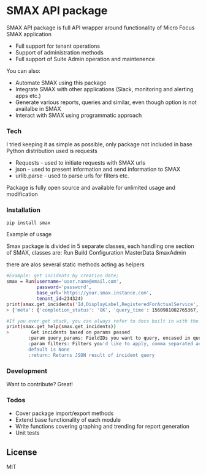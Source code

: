 # SMAX API package

SMAX API package is full API wrapper around functionality of Micro Focus SMAX application

  - Full support for tenant operations
  - Support of administration methods
  - Full support of Suite Admin operation and maintenence

You can also:
  - Automate SMAX using this package
  - Integrate SMAX with other applications (Slack, monitoring and alerting apps etc.)
  - Generate various reports, queries and similar, even though option is not availalbe in SMAX
  - Interact with SMAX using programmatic approach

### Tech

I tried keeping it as simple as possible, only package not included in base Python distribution used is requests

* Requests - used to initiate requests with SMAX urls
* json - used to present information and send information to SMAX
* urlib.parse - used to parse urls for filters etc.

Package is fully open source and available for unlimited usage and modification

### Installation


```sh
pip install smax
```



Example of usage

Smax package is divided in 5 separate classes, each handling one section of SMAX, classes are: 
Run
Build
Configuration
MasterData
SmaxAdmin

there are alos several static methods acting as helpers
```sh
#Example: get incidents by creation date;
smax = Run(username='user.name@email.com',
           password='password',
           base_url='https://your.smax.instance.com',
           tenant_id=234324)
print(smax.get_incidents('Id,DisplayLabel,RegisteredForActualService', 'EmsCreationTime btw (1560294000000,1560985199999)'))
> {'meta': {'completion_status': 'OK', 'query_time': 1560981082765367, 'errorDetailsList': [], 'total_count': 11, 'errorDetailsMetaList': []}, 'entities': [{'related_properties': {}, 'entity_type': 'Incident', 'properties': {'LastUpdateTime': 1560353119448, 'Id': '159551', 'RegisteredForActualService': '25052'}}, {'related_properties': {}, 'entity_type': 'Incident', 'properties': {'LastUpdateTime': 1560373353259, 'Id': '159740', 'RegisteredForActualService': '25052'}}, {'related_properties': {}, 'entity_type': 'Incident', 'properties': {'LastUpdateTime': 1560417679626, 'Id': '159840', 'RegisteredForActualService': '25051'}}, {'related_properties': {}, 'entity_type': 'Incident', 'properties': {'LastUpdateTime': 1560852349561, 'Id': '160042', 'RegisteredForActualService': '25051'}}, {'related_properties': {}, 'entity_type': 'Incident', 'properties': {'LastUpdateTime': 1560944646537, 'Id': '160044', 'RegisteredForActualService': '25051'}}, {'related_properties': {}, 'entity_type': 'Incident', 'properties': {'LastUpdateTime': 1560959716546, 'Id': '160050', 'RegisteredForActualService': '24849'}}, {'related_properties': {}, 'entity_type': 'Incident', 'properties': {'LastUpdateTime': 1560854092198, 'Id': '160142', 'RegisteredForActualService': '25051'}}, {'related_properties': {}, 'entity_type': 'Incident', 'properties': {'LastUpdateTime': 1560878672863, 'Id': '160440', 'RegisteredForActualService': '25052'}}, {'related_properties': {}, 'entity_type': 'Incident', 'properties': {'LastUpdateTime': 1560955717971, 'Id': '160442', 'RegisteredForActualService': '25051'}}, {'related_properties': {}, 'entity_type': 'Incident', 'properties': {'LastUpdateTime': 1560942093879, 'Id': '160444', 'RegisteredForActualService': '25051'}}, {'related_properties': {}, 'entity_type': 'Incident', 'properties': {'LastUpdateTime': 1560961427162, 'Id': '160447', 'RegisteredForActualService': '25051'}}]}

#If you ever get stuck, you can always refer to docs built in with the package itself;
print(smax.get_help(smax.get_incidents))
>        Get incidents based on params passed
        :param query_params: FieldIDs you want to query, encased in quotes, comma separated
        :param filters: Filters you'd like to apply, comma separated and encased in quotes, 
        default is None
        :return: Returns JSON result of incident query

```
### Development

Want to contribute? Great!



### Todos

 - Cover package import/export methods
 - Extend base functionality of each module
 - Write functions covering graphing and trending for report generation
 - Unit tests

License
----

MIT


